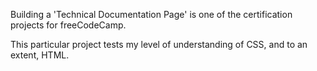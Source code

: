 Building a 'Technical Documentation Page' is one of the certification projects for freeCodeCamp.

This particular project tests my level of understanding of CSS, and to an extent, HTML.

